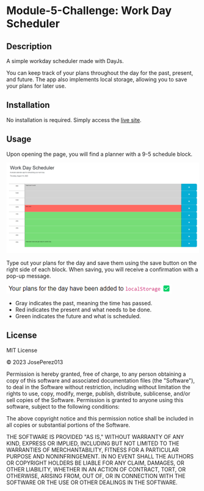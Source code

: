 # Module-5-Challenge: Work Day Scheduler

## Description

A simple workday scheduler made with DayJs.

You can keep track of your plans throughout the day for the past, present, and future. The app also implements local storage, allowing you to save your plans for later use.

## Installation

No installation is required. Simply access the [live site](https://joseperez013.github.io/Work-Day-Scheduler/).

## Usage

Upon opening the page, you will find a planner with a 9-5 schedule block.

![Homepage](./assets/images/page.png)

Type out your plans for the day and save them using the save button on the right side of each block. When saving, you will receive a confirmation with a pop-up message.

![Pop-up confirmation](./assets/images/plans.png)

- Gray indicates the past, meaning the time has passed.
- Red indicates the present and what needs to be done.
- Green indicates the future and what is scheduled.

## License

MIT License

© 2023 JosePerez013

Permission is hereby granted, free of charge, to any person obtaining a copy of this software and associated documentation files (the "Software"), to deal in the Software without restriction, including without limitation the rights to use, copy, modify, merge, publish, distribute, sublicense, and/or sell copies of the Software. Permission is granted to anyone using this software, subject to the following conditions:

The above copyright notice and this permission notice shall be included in all copies or substantial portions of the Software.

THE SOFTWARE IS PROVIDED "AS IS," WITHOUT WARRANTY OF ANY KIND, EXPRESS OR IMPLIED, INCLUDING BUT NOT LIMITED TO THE WARRANTIES OF MERCHANTABILITY, FITNESS FOR A PARTICULAR PURPOSE AND NONINFRINGEMENT. IN NO EVENT SHALL THE AUTHORS OR COPYRIGHT HOLDERS BE LIABLE FOR ANY CLAIM, DAMAGES, OR OTHER LIABILITY, WHETHER IN AN ACTION OF CONTRACT, TORT, OR OTHERWISE, ARISING FROM, OUT OF, OR IN CONNECTION WITH THE SOFTWARE OR THE USE OR OTHER DEALINGS IN THE SOFTWARE.